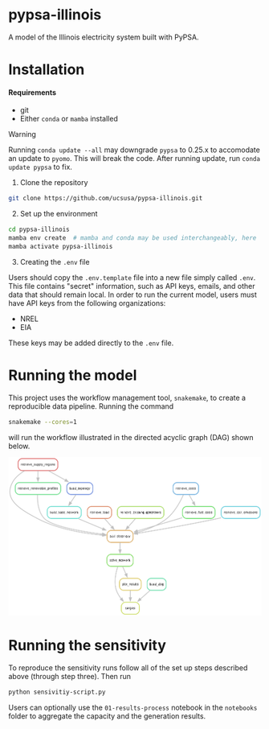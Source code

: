 # pypsa-illinois
A model of the Illinois electricity system built with PyPSA.


# Installation

#### Requirements

* git
* Either `conda` or `mamba` installed
    
> [!WARNING] 
> Running `conda update --all` may downgrade `pypsa` to 0.25.x to accomodate an update to `pyomo`. This will break the code. After running update, run `conda update pypsa` to fix.

1. Clone the repository

```bash
git clone https://github.com/ucsusa/pypsa-illinois.git
```

2. Set up the environment

```bash
cd pypsa-illinois
mamba env create  # mamba and conda may be used interchangeably, here
mamba activate pypsa-illinois
```

3. Creating the `.env` file

Users should copy the `.env.template` file into a new file simply called `.env`.
This file contains "secret" information, such as API keys, emails, and other data
that should remain local. In order to run the current model, users must have API keys
from the following organizations:

* NREL
* EIA

These keys may be added directly to the `.env` file.    

# Running the model 

This project uses the workflow management tool, `snakemake`, to create a reproducible data pipeline.
Running the command

```bash
snakemake --cores=1
```

will run the workflow illustrated in the directed acyclic graph (DAG) shown below.

![Model DAG](./dag.png)

# Running the sensitivity

To reproduce the sensitivity runs follow all of the set up steps described above (through step three). Then run

```bash
python sensivitiy-script.py
```

Users can optionally use the `01-results-process` notebook in the `notebooks` folder to aggregate the capacity and the generation results.


